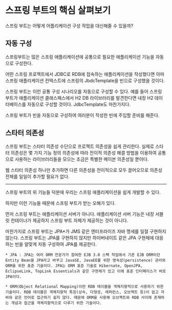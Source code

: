 # 스프링 부트의 핵심 살펴보기

스프링 부트는 어떻게 어플리케이션 구성 작업을 대신해줄 수 있을까?

## 자동 구성
스프링부트는 많은 스프링 애플리케이션에 공통으로 필요한 애플리케이션 기능을 자동으로 구성한다.

어떤 스프링 프로젝트에서 JDBC로 RDB에 접속하는 애플리케이션을 작성했다면 아마 스프링 애플리케이션 컨텍스트에 스프링의 JbdcTemplate을 빈으로 구성했을 것이다.

스프링 부트는 이런 공통 구성 시나리오를 자동으로 구성할 수 있다. 예를 들어 스프링 부트가 애플리케이션 클래스패스에서 H2 DB 라이브러리를 발견한다면 내장 H2 데이터베이스를 자동으로 구성할 것이다. JdbcTemplate도 마찬가지다.

스프링 부트가 빈을 자동으로 구성하여 여러분이 작성한 빈에 주입할 준비를 해준다.

## 스타터 의존성
스프링 부트는 스타터 의존성 수단으로 프로젝트 의존성을 쉽게 관리한다. 실제로 스타터 의존성은 몇 가지 기능 정의 의존성에 따라 전이적 의존성 해결 방법을 이용하여
공통으로 사용하는 라이브러리들을 모으는 조금은 특별한 메이븐 의존성일 뿐이다.

웹 스타터 의존성 하나만 추가하면 다른 의존성을 전이적으로 모두 끌어오므로 의존성 전체를 일일이 추가할 필요가 없다.

------------------

스프링 부트의 위 기능들 덕분에 우리는 스프링 애플리케이션을 쉽게 개발할 수 있다.

하지만 이런 기능들 때문에 스프링 부트가 받는 오해가 있다.

먼저 스프링 부트는 애플리케이션 서버가 아니다. 애플리케이션 서버 기능은 내장 서블릿 컨테이너가 제공하지 스프링 부트 자체가 제공하는 것이 아니다.

마찬가지로 스프링 부트는 JPA*가 JMS 같은 엔터프라이즈 자바 명세를 일절 구현하지 않는다. 스프링 부트는 JPA를 구현하지 않지만 하이버네이트 같은 JPA 구현체에 대응하는 빈을 알맞게 자동 구성하여 JPA를 제공한다.

```
* JPA : JPA는 여러 ORM 전문가가 참여한 EJB 3.0 스펙 작업에서 기존 EJB ORM이던 Entity Bean을 JPA라고 바꾸고 JavaSE, JavaEE를 위한 영속성(persistence) 관리와 ORM을 위한 표준 기술이다. JPA는 ORM 표준 기술로 Hibernate, OpenJPA, EclipseLink, TopLink Essentials과 같은 구현체가 있고 이에 표준 인터페이스가 바로 JPA이다.

* ORM(Object Relational Mapping)이란 RDB 테이블을 객체지향적으로 사용하기 위한 기술이다. RDB 테이블은 객체지향적 특징(상속, 다형성, 레퍼런스, 오브젝트 등)이 없고 자바와 같은 언어로 접근하기 쉽지 않다. 때문에 ORM을 사용해 오브젝트와 RDB 사이에 존재하는 개념과 접근을 객체지향적으로 다루기 위한 기술이다.
```
